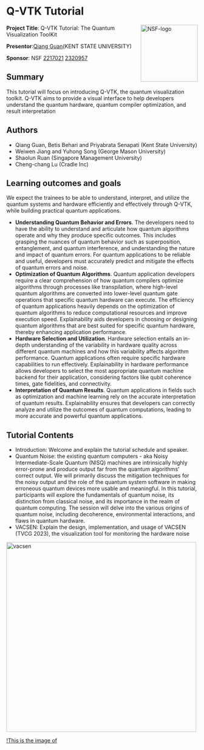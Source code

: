 # Q-VTK Tutorial

<img width="150" img align="right" alt="NSF-logo" src="https://user-images.githubusercontent.com/5705572/95711667-1d953c00-0c18-11eb-817b-1cc6a90d504d.png">

**Project Title**: Q-VTK Tutorial: The Quantum Visualization ToolKit

**Presentor**:[Qiang Guan](http://www.guans.cs.kent.edu/)(KENT STATE UNIVERSITY)

**Sponsor**: NSF [2217021](https://www.nsf.gov/awardsearch/showAward?AWD_ID=2217021) [2320957](https://www.nsf.gov/awardsearch/showAward?AWD_ID=2320957) 

## Summary
This tutorial will focus on introducing Q-VTK, the quantum visualization toolkit. Q-VTK aims to provide a visual interface to help developers understand the quantum hardware, quantum compiler optimization, and result interpretation

## Authors
- Qiang Guan, Betis Behari and Priyabrata Senapati (Kent State University)
- Weiwen Jiang and Yuhong Song (George Mason University)
- Shaolun Ruan (Singapore Management University)
- Cheng-chang Lu (Cradle Inc)

## Learning outcomes and goals
We expect the trainees to be able to understand, interpret, and utilize the quantum systems and hardware efficiently and effectively through Q-VTK, while building practical quantum applications. 
- **Understanding Quantum Behavior and Errors**. The developers need to have the ability to understand and articulate how quantum algorithms operate and why they produce specific outcomes. This includes grasping the nuances of quantum behavior such as superposition, entanglement, and quantum interference, and understanding the nature and impact of quantum errors. For quantum applications to be reliable and useful, developers must accurately predict and mitigate the effects of quantum errors and noise.
- **Optimization of Quantum Algorithms**. Quantum application developers require a clear comprehension of how quantum compilers optimize algorithms through processes like transpilation, where high-level quantum algorithms are converted into lower-level quantum gate operations that specific quantum hardware can execute. The efficiency of quantum applications heavily depends on the optimization of quantum algorithms to reduce computational resources and improve execution speed. Explainability aids developers in choosing or designing quantum algorithms that are best suited for specific quantum hardware, thereby enhancing application performance.
- **Hardware Selection and Utilization**. Hardware selection entails an in-depth understanding of the variability in hardware quality across different quantum machines and how this variability affects algorithm performance. Quantum applications often require specific hardware capabilities to run effectively. Explainability in hardware performance allows developers to select the most appropriate quantum machine backend for their application, considering factors like qubit coherence times, gate fidelities, and connectivity.
- **Interpretation of Quantum Results**. Quantum applications in fields such as optimization and machine learning rely on the accurate interpretation of quantum results. Explainability ensures that developers can correctly analyze and utilize the outcomes of quantum computations, leading to more accurate and powerful quantum applications.

## Tutorial Contents
* Introduction: Welcome and explain the tutorial schedule and speaker.
* Quantum Noise: the existing quantum computers - aka Noisy Intermediate-Scale Quantum (NISQ) machines are intrinsically highly error-prone and produce output far from the quantum algorithms' correct output. We will primarily discuss the mitigation techniques for the noisy output and the role of the quantum system software in making erroneous quantum devices more usable and meaningful. In this tutorial, participants will explore the fundamentals of quantum noise, its distinction from classical noise, and its importance in the realm of quantum computing. The session will delve into the various origins of quantum noise, including decoherence, environmental interactions, and flaws in quantum hardware.
* VACSEN: Explain the design, implementation, and usage of VACSEN (TVCG 2023), the visualization tool for monitoring the hardware noise

<img width="500" img align="middle" alt="vacsen" src=" https://github.com/guansLab/CybertrainingKSU/blob/main/image/vacsen-png.png">

[!This is the image of ](/images/VACSEN-example.pdf)




 
